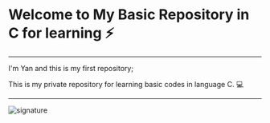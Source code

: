 
# Welcome to My Basic Repository in C for learning ⚡
---


 I'm Yan and this is my first repository; 


 This is my private repository for learning basic codes in language C.  :computer:

---

![signature](https://user-images.githubusercontent.com/72168914/98311581-802aef00-1fae-11eb-9643-9cea7f516b80.png)
